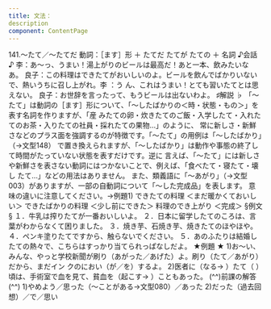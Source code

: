 ```yaml
---
title: 文法：
description
component: ContentPage
---
```



141.～たて／～たてだ
動詞：［ます］形 ＋ たてだ たてが
たての ＋ 名詞
♪会話 ♪
李：あ～っ、うまい！湯上がりのビールは最高だ！あと一本、飲みたいなあ。
良子：この料理はできたてがおいしいのよ。ビールを飲んでばかりいないで、熱いうちに召し上がれ。李 ：う
ん、これはうまい！とても習いたてとは思えない。 良子：お世辞を言ったって、もうビールは出ないわよ。
♯解説 ♭
「～たて」は動詞の［ます］形について、「～したばかりの＜時・状態・もの＞」を表す名詞を作りますが、「産 みたての卵・炊きたてのご飯・入学したて・入れたてのお茶・入りたての社員・採れたての果物…」のように、 常に新しさ・新鮮さなどのプラス面を強調するのが特徴です。「～たて」の用例は「～したばかり」（→文型148）
で置き換えられますが、「～したばかり」は動作や事態の終了して時間がたっていない状態を表すだけです。逆に 言えば、「～たて」には新しさや新鮮さを表さない動詞にはつかないことで、例えば、「食べたて・寝たて・壊し たて…」などの用法はありません。
また、類義語に「～あがり」（→文型003）がありますが、一部の自動詞について「～した完成品」を表します。 意味の違いに注意してください。→例題1)
できたての料理 ＜まだ暖かくておいしい＞ できたばかりの料理 ＜少し前にできた＞ 料理のでき上がり ＜完成＞
§例文 §
１．牛乳は搾りたてが一番おいしいよ。
２．日本に留学したてのころは、言葉がわからなくて困りました。
３．焼き芋、石焼き芋、焼きたてのほやほや。
４．ペンキ塗りたてですから、触らないでください。
５．あのふたりは結婚したての熱々で、こちらはすっかり当てられっぱなしだよ。
★例題 ★
1)お～い、みんな、やっと学校新聞が刷り（あがった／あげた）よ。刷り（たて／あがり）だから、まだイン クのにおい（が／を）するよ。
2)医者に（なる→ ）たて（ ）頃は、手術室で血を見て、貧血を（起こす→ ）こともあった。
(^^)前課の解答(^^)
1)やめよう／思った（～ことがある→文型080）／あった
2)だった（過去回想）／で／思い
